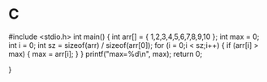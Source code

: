 # C
#include <stdio.h>
int main()
{
	int arr[] = { 1,2,3,4,5,6,7,8,9,10 };
	int max = 0;
	int i = 0;
	int sz = sizeof(arr) / sizeof(arr[0]);
	for (i = 0;i < sz;i++)
	{
		if (arr[i] > max)
		{
			max = arr[i];
		}
	}
	printf("max=%d\n", max);
	return 0;
	
}

